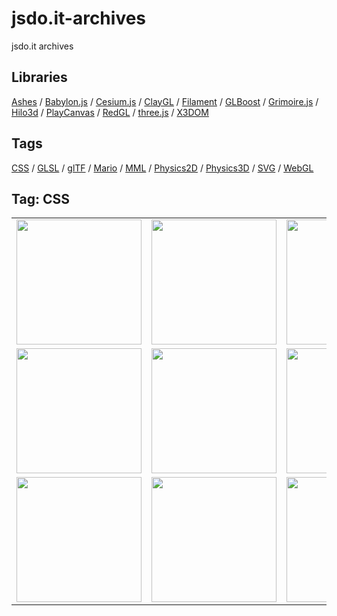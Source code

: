 # jsdo.it-archives
jsdo.it archives

## Libraries

[Ashes](../ashes) / [Babylon.js](../babylon.js) / [Cesium.js](../cesium.js) / [ClayGL](../claygl) / [Filament](../filament) / [GLBoost](../glboost)  / [Grimoire.js](../grimoire.js) / [Hilo3d](../hilo3d) / [PlayCanvas](../playcanvas) / [RedGL](../redgl) / [three.js](../three.js) / [X3DOM](../x3dom)

## Tags

[CSS](../css) / [GLSL](../glsl) / [glTF](../gltf) / [Mario](../mario) / [MML](../mml) / [Physics2D](../physics2d) / [Physics3D](../physics3d) / [SVG](../svg) / [WebGL](../webgl)

## Tag: CSS

<table>
<tr>
<td><a href="https://cx20.github.io/jsdo.it-archives/cx20/etxV" alt="CSS でドット絵を描くテスト（その１）"><img src="https://cx20.github.io/jsdo.it-archives/screenshot/etxV.jpg" width="200" height="200"></a></td>
<td><a href="https://cx20.github.io/jsdo.it-archives/cx20/iQdn" alt="CSS でドット絵を描くテスト（その２）"><img src="https://cx20.github.io/jsdo.it-archives/screenshot/iQdn.jpg" width="200" height="200"></a></td>
<td><a href="https://cx20.github.io/jsdo.it-archives/cx20/oc7m" alt="CSS でドット絵を回転するテスト"><img src="https://cx20.github.io/jsdo.it-archives/screenshot/oc7m.jpg" width="200" height="200"></a></td>
<td><a href="https://cx20.github.io/jsdo.it-archives/cx20/xtqU" alt="CSS でドット絵をプルプルさせるテスト"><img src="https://cx20.github.io/jsdo.it-archives/screenshot/xtqU.jpg" width="200" height="200"></a></td>
</tr>
<tr>
<td><a href="https://cx20.github.io/jsdo.it-archives/cx20/UK3K" alt="voxel.css を試してみるテスト"><img src="https://cx20.github.io/jsdo.it-archives/screenshot/UK3K.jpg" width="200" height="200"></a></td>
<td><a href="https://cx20.github.io/jsdo.it-archives/cx20/IQZx" alt="voxel.css を試してみるテスト（その２）"><img src="https://cx20.github.io/jsdo.it-archives/screenshot/IQZx.jpg" width="200" height="200"></a></td>
<td><a href="https://cx20.github.io/jsdo.it-archives/cx20/uwAa" alt="voxel.css でドット絵を描いてみるテスト"><img src="https://cx20.github.io/jsdo.it-archives/screenshot/uwAa.jpg" width="200" height="200"></a></td>
<td><a href="https://cx20.github.io/jsdo.it-archives/cx20/GgFY" alt="Three.js + CSS3DRenderer でドット絵を表示してみるテスト"><img src="https://cx20.github.io/jsdo.it-archives/screenshot/GgFY.jpg" width="200" height="200"></a></td>
</tr>
<tr>
<td><a href="https://cx20.github.io/jsdo.it-archives/cx20/gMPe" alt="Three.js + CSS3DRenderer で立体的なドット絵を表示してみるテスト"><img src="https://cx20.github.io/jsdo.it-archives/screenshot/gMPe.jpg" width="200" height="200"></a></td>
<td><a href="https://cx20.github.io/jsdo.it-archives/cx20/6KOy" alt="CSS3DRenderer.js と PDBLoader.js を使ってみるテスト"><img src="https://cx20.github.io/jsdo.it-archives/screenshot/6KOy.jpg" width="200" height="200"></a></td>
<td><a href="https://cx20.github.io/jsdo.it-archives/cx20/qs2p" alt="田んぼアートをCSSで再現してみるテスト"><img src="https://cx20.github.io/jsdo.it-archives/screenshot/qs2p.jpg" width="200" height="200"></a></td>
<td></td>
</tr>
</table>
